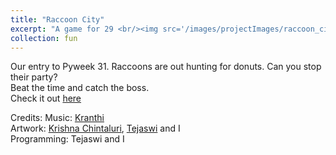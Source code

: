 ```yaml
---
title: "Raccoon City"
excerpt: "A game for 29 <br/><img src='/images/projectImages/raccoon_city_playthrough.gif'>"
collection: fun
---
```


Our entry to Pyweek 31. 
Raccoons are out hunting for donuts. Can you stop their party?  
Beat the time and catch the boss.   
Check it out [here](https://github.com/tejaswid/raccoon_city)

Credits:
Music: [Kranthi](https://www.linkedin.com/in/kranthi-yanamandra-197365145/)  
Artwork: [Krishna Chintaluri](https://www.linkedin.com/in/chintaluri/), [Tejaswi](tejaswid.github.io) and I  
Programming: Tejaswi and I


